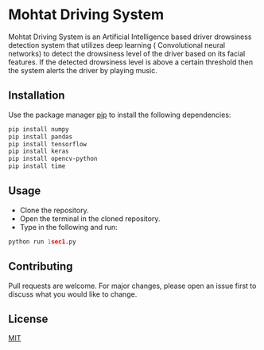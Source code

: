 # Mohtat Driving System

Mohtat Driving System is an Artificial Intelligence based driver drowsiness detection system that utilizes deep learning ( Convolutional neural networks) to detect the drowsiness level of the driver based on its facial features. If the detected drowsiness level is above a certain threshold then the system alerts the driver by playing music.

## Installation

Use the package manager [pip](https://pip.pypa.io/en/stable/) to install the following dependencies:

```bash
pip install numpy
pip install pandas
pip install tensorflow
pip install keras
pip install opencv-python
pip install time
```

## Usage

- Clone the repository.
- Open the terminal in the cloned repository.
- Type in the following and run:

```python
python run 1sec1.py
```

## Contributing

Pull requests are welcome. For major changes, please open an issue first
to discuss what you would like to change.


## License

[MIT](https://choosealicense.com/licenses/mit/)
